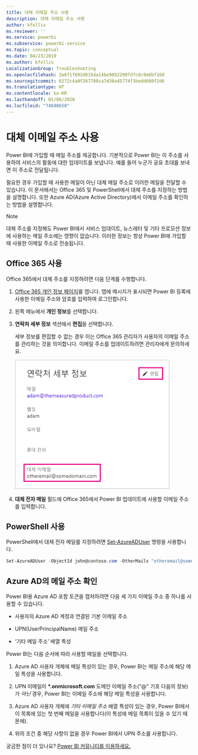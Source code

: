 ```yaml
---
title: 대체 이메일 주소 사용
description: 대체 이메일 주소 사용
author: kfollis
ms.reviewer: ''
ms.service: powerbi
ms.subservice: powerbi-service
ms.topic: conceptual
ms.date: 04/23/2019
ms.author: kfollis
LocalizationGroup: Troubleshooting
ms.openlocfilehash: 3a6f1f692d615da14be9092290fd7c8c9e6bf168
ms.sourcegitcommit: 6272c4a0f267708ca7d38a45774f3bedd680f2d6
ms.translationtype: HT
ms.contentlocale: ko-KR
ms.lasthandoff: 01/06/2020
ms.locfileid: "74698650"
---
```

# <a name="use-an-alternate-email-address"></a>대체 이메일 주소 사용

Power BI에 가입할 때 메일 주소를 제공합니다. 기본적으로 Power BI는 이 주소를 사용하여 서비스의 활동에 대한 업데이트를 보냅니다. 예를 들어 누군가 공유 초대를 보내면 이 주소로 전달됩니다.

필요한 경우 가입할 때 사용한 메일이 아닌 대체 메일 주소로 이러한 메일을 전달할 수 있습니다. 이 문서에서는 Office 365 및 PowerShell에서 대체 주소를 지정하는 방법을 설명합니다. 또한 Azure AD(Azure Active Directory)에서 이메일 주소를 확인하는 방법을 설명합니다.

> [!NOTE]
> 대체 주소를 지정해도 Power BI에서 서비스 업데이트, 뉴스레터 및 기타 프로모션 정보에 사용하는 메일 주소에는 영향이 없습니다. 이러한 정보는 항상 Power BI에 가입할 때 사용한 이메일 주소로 전송됩니다.

## <a name="use-office-365"></a>Office 365 사용

Office 365에서 대체 주소를 지정하려면 다음 단계를 수행합니다.

1. [Office 365 개인 정보 페이지](https://portal.office.com/account/#personalinfo)를 엽니다. 앱에 메시지가 표시되면 Power BI 등록에 사용한 이메일 주소와 암호를 입력하여 로그인합니다.

1. 왼쪽 메뉴에서 **개인 정보**를 선택합니다.

1. **연락처 세부 정보** 섹션에서 **편집**을 선택합니다.

    세부 정보를 편집할 수 없는 경우 이는 Office 365 관리자가 사용자의 이메일 주소를 관리하는 것을 의미합니다. 이메일 주소를 업데이트하려면 관리자에게 문의하세요.

    ![연락처 세부 정보](media/service-admin-alternate-email-address-for-power-bi/contact-details.png)

1. **대체 전자 메일** 필드에 Office 365에서 Power BI 업데이트에 사용할 이메일 주소를 입력합니다.

## <a name="use-powershell"></a>PowerShell 사용

PowerShell에서 대체 전자 메일를 지정하려면 [Set-AzureADUser](/powershell/module/azuread/set-azureaduser/) 명령을 사용합니다.

```powershell
Set-AzureADUser -ObjectId john@contoso.com -OtherMails "otheremail@somedomain.com"
```

## <a name="email-address-resolution-in-azure-ad"></a>Azure AD의 메일 주소 확인

Power BI용 Azure AD 포함 토큰을 캡처하려면 다음 세 가지 이메일 주소 중 하나를 사용할 수 있습니다.

* 사용자의 Azure AD 계정과 연결된 기본 이메일 주소

* UPN(UserPrincipalName) 메일 주소

* ‘기타 메일 주소’ 배열 특성 

Power BI는 다음 순서에 따라 사용할 메일을 선택합니다.

1. Azure AD 사용자 개체에 메일 특성이 있는 경우, Power BI는 메일 주소에 해당 메일 특성을 사용합니다.

1. UPN 이메일이 **\*.onmicrosoft.com** 도메인 이메일 주소("\@" 기호 다음의 정보)가 *아닌* 경우, Power BI는 이메일 주소에 해당 메일 특성을 사용합니다.

1. Azure AD 사용자 개체에 *기타 이메일 주소* 배열 특성이 있는 경우, Power BI에서 이 목록에 있는 첫 번째 메일을 사용합니다(이 특성에 메일 목록이 있을 수 있기 때문에).

1. 위의 조건 중 해당 사항이 없을 경우 Power BI에서 UPN 주소를 사용합니다.

궁금한 점이 더 있나요? [Power BI 커뮤니티를 이용하세요.](https://community.powerbi.com/)